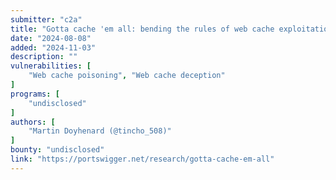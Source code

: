 ```yaml
---
submitter: "c2a"
title: "Gotta cache 'em all: bending the rules of web cache exploitation"
date: "2024-08-08"
added: "2024-11-03"
description: ""
vulnerabilities: [
    "Web cache poisoning", "Web cache deception"
]
programs: [
    "undisclosed"
]
authors: [
    "Martin Doyhenard (@tincho_508)"
]
bounty: "undisclosed"
link: "https://portswigger.net/research/gotta-cache-em-all"
---
```




